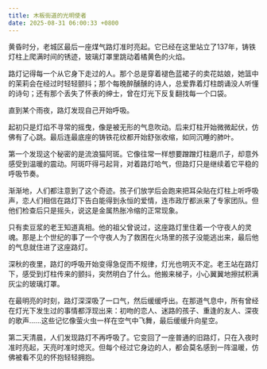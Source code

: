 ```yaml
---
title: 木板街道的光明使者
date: 2025-08-31 06:00:33 +0800
---
```


黄昏时分，老城区最后一座煤气路灯准时亮起。它已经在这里站立了137年，铸铁灯柱上爬满时间的锈迹，玻璃灯罩里跳动着橘黄色的火焰。

路灯记得每一个从它身下走过的人。那个总是穿着褪色蓝裙子的卖花姑娘，她篮中的茉莉会在经过时轻轻颤抖；那个每晚醉醺醺的诗人，总爱靠着灯柱朗诵没人听懂的诗句；还有那个丢失了怀表的绅士，曾在灯光下反复翻找每一个口袋。

直到某个雨夜，路灯发现自己开始呼吸。

起初只是灯焰不寻常的摇曳，像是被无形的气息吹动。后来灯柱开始微微起伏，仿佛有了心跳。最后连最底座的铸铁花纹都开始舒张收缩，如同沉睡的肺叶。

第一个发现这个秘密的是流浪猫阿斑。它像往常一样想要蹭蹭灯柱磨爪子，却意外感受到温暖的震动。阿斑吓得弓起背，对着路灯哈气，但路灯只是继续着它平稳的呼吸节奏。

渐渐地，人们都注意到了这个奇迹。孩子们放学后会跑来把耳朵贴在灯柱上听呼吸声，恋人们相信在路灯下告白能得到永恒的爱情，连市政厅都派来了专家团队。但他们检查后只是摇头，说这是金属热胀冷缩的正常现象。

只有卖豆浆的老王知道真相。他的祖父曾说过，这座路灯里住着一个守夜人的灵魂。那是上个世纪的事了一个守夜人为了救困在火场里的孩子没能逃出来，最后他的气息就住进了这座路灯。

深秋的夜里，路灯的呼吸开始变得急促而不规律，灯光也明灭不定。老王站在路灯下，感受到灯柱传来的颤抖，突然明白了什么。他搬来梯子，小心翼翼地擦拭积满灰尘的玻璃灯罩。

在最明亮的时刻，路灯深深吸了一口气，然后缓缓呼出。在那道气息中，所有曾经在灯光下发生过的事情都浮现出来：初吻的恋人、迷路的孩子、重逢的友人、深夜的歌声......这些记忆像萤火虫一样在空气中飞舞，最后缓缓升向星空。

第二天清晨，人们发现路灯不再呼吸了。它变回了一座普通的旧路灯，只在入夜时准时亮起，天亮时准时熄灭。但每个经过它身边的人，都会莫名感到一阵温暖，仿佛被看不见的怀抱轻轻拥抱。
